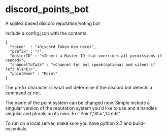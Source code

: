 # discord_points_bot
A sqlite3 based discord reputation/voting bot


Include a config.json with the contents:

```
{
  "token"  : "<Discord Token Key Here>",
  "prefix" : "/",
  "masterID" : "<Insert a Master ID that overrides all permissions if needed>",
  "channelToTalk" : "<Channel For bot speak(optional and silent if left blank)>",
  "pointName" : "Point"
}
```
The prefix character is what will determine if the discord bot detects a command or not. 

The name of the point system can be changed now. Simple include a singular version of the reputation system you'd like to use and it handles singular and plurals on its own. Ex: 'Point','Star','Credit'

To run on a local server, make sure you have python 2.7 and build-essentials.
